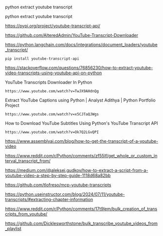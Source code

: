 

python extract youtube transcript

python extract youtube transcript

https://pypi.org/project/youtube-transcript-api/

https://github.com/AlteredAdmin/YouTube-Transcript-Downloader

https://python.langchain.com/docs/integrations/document_loaders/youtube_transcript/

```
pip install youtube-transcript-api
```


https://stackoverflow.com/questions/76856230/how-to-extract-youtube-video-transcripts-using-youtube-api-on-python


YouTube Transcripts Downloader In Python

    https://www.youtube.com/watch?v=TwJX9AHdnQg

Extract YouTube Captions using Python | Analyst Adithya | Python Portfolio Project

    https://www.youtube.com/watch?v=x5CJTaQJWgs

How to Download YouTube Subtitles Using Python's YouTube Transcript API

    https://www.youtube.com/watch?v=Ok7Q2LGvQPI

https://www.assemblyai.com/blog/how-to-get-the-transcript-of-a-youtube-video

https://www.reddit.com/r/Python/comments/zf55lf/get_whole_or_custom_interval_transcript_from/

https://medium.com/@aleksej.gudkov/how-to-extract-a-script-from-a-youtube-video-a-step-by-step-guide-1118d68a82bb

https://github.com/tlofreso/mcp-youtube-transcripts

https://python.useinstructor.com/blog/2024/07/11/youtube-transcripts/#extracting-chapter-information

https://www.reddit.com/r/Python/comments/17t9lem/bulk_creation_of_transcripts_from_youtube/

https://github.com/Dicklesworthstone/bulk_transcribe_youtube_videos_from_playlist
